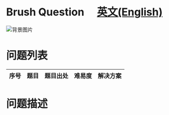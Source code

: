# Brush Question &ensp;&ensp;[英文(English)](https://github.com/SilenceHVK/brush-question/blob/master/README.md)

![背景图片](https://github.com/SilenceHVK/Articles/raw/master/assets/images/bgImages/bg3.png)

# 问题列表

| 序号 | 题目 | 题目出处 | 难易度 | 解决方案 |
| ---|---|---|---|--- |

# 问题描述